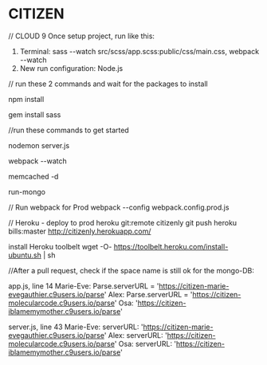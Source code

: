 # CITIZEN

// CLOUD 9
Once setup project, run like this:
1. Terminal: sass --watch src/scss/app.scss:public/css/main.css, webpack --watch
2. New run configuration: Node.js



// run these 2 commands and wait for the packages to install

npm install

gem install sass


//run these commands to get started

nodemon server.js

webpack --watch

memcached -d

run-mongo


// Run webpack for Prod
webpack --config webpack.config.prod.js


// Heroku - deploy to prod
heroku git:remote citizenly
git push heroku bills:master
http://citizenly.herokuapp.com/




install Heroku toolbelt
wget -O- https://toolbelt.heroku.com/install-ubuntu.sh | sh


//After a pull request, check if the space name is still ok for the mongo-DB:

app.js, line 14
Marie-Eve: Parse.serverURL = 'https://citizen-marie-evegauthier.c9users.io/parse'
Alex: Parse.serverURL = 'https://citizen-molecularcode.c9users.io/parse'
Osa: 'https://citizen-iblamemymother.c9users.io/parse'

server.js, line 43
Marie-Eve:  serverURL: 'https://citizen-marie-evegauthier.c9users.io/parse' 
Alex: serverURL: 'https://citizen-molecularcode.c9users.io/parse'
Osa: serverURL: 'https://citizen-iblamemymother.c9users.io/parse'